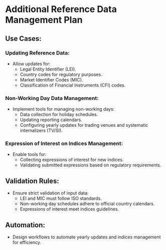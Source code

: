 # Additional Reference Data Management Plan

## Use Cases:
### Updating Reference Data:
- Allow updates for:
  - Legal Entity Identifier (LEI).
  - Country codes for regulatory purposes.
  - Market Identifier Codes (MIC).
  - Classification of Financial Instruments (CFI) codes.

### Non-Working Day Data Management:
- Implement tools for managing non-working days:
  - Data collection for holiday schedules.
  - Updating reporting calendars.
  - Configuring yearly updates for trading venues and systematic internalizers (TV/SI).

### Expression of Interest on Indices Management:
- Enable tools for:
  - Collecting expressions of interest for new indices.
  - Validating submitted expressions based on regulatory requirements.

## Validation Rules:
- Ensure strict validation of input data:
  - LEI and MIC must follow ISO standards.
  - Non-working day schedules adhere to official country calendars.
  - Expressions of interest meet indices guidelines.

## Automation:
- Design workflows to automate yearly updates and indices management for efficiency.